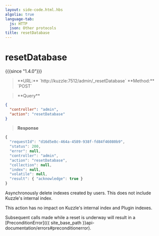 ```yaml
---
layout: side-code.html.hbs
algolia: true
language-tab:
  js: HTTP
  json: Other protocols
title: resetDatabase
---
```


# resetDatabase

{{{since "1.4.0"}}}


<blockquote class="js">
<p>
**URL:** `http://kuzzle:7512/admin/_resetDatabase`  
**Method:** `POST`
</p>
</blockquote>

<blockquote class="json">
<p>
**Query**
</p>
</blockquote>


```json
{
  "controller": "admin",
  "action": "resetDatabase"
}
```

>**Response**

```javascript
{
  "requestId": "d16d5e8c-464a-4589-938f-fd84f46080b9",
  "status": 200,
  "error": null,
  "controller": "admin",
  "action": "resetDatabase",
  "collection": null,
  "index": null,
  "volatile": null,
  "result": { "acknowledge": true }
}
```

Asynchronously delete indexes created by users. This does not include Kuzzle's internal index.

This action has no impact on Kuzzle's internal index and Plugin indexes.

Subsequent calls made while a reset is underway will result in a [PreconditionError]({{ site_base_path }}api-documentation/errors#preconditionerror).  
